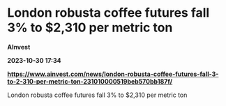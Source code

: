 # London robusta coffee futures fall 3% to $2,310 per metric ton
**AInvest**

**2023-10-30 17:34**

**https://www.ainvest.com/news/london-robusta-coffee-futures-fall-3-to-2-310-per-metric-ton-231010000519beb570bb187f/**

London robusta coffee futures fall 3% to $2,310 per metric ton